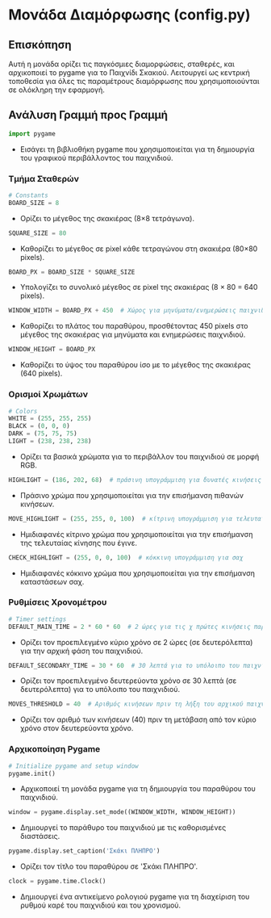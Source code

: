 # Μονάδα Διαμόρφωσης (config.py)

## Επισκόπηση
Αυτή η μονάδα ορίζει τις παγκόσμιες διαμορφώσεις, σταθερές, και αρχικοποιεί το pygame για το Παιχνίδι Σκακιού. Λειτουργεί ως κεντρική τοποθεσία για όλες τις παραμέτρους διαμόρφωσης που χρησιμοποιούνται σε ολόκληρη την εφαρμογή.

## Ανάλυση Γραμμή προς Γραμμή

```python
import pygame
```
- Εισάγει τη βιβλιοθήκη pygame που χρησιμοποιείται για τη δημιουργία του γραφικού περιβάλλοντος του παιχνιδιού.

### Τμήμα Σταθερών
```python
# Constants
BOARD_SIZE = 8
```
- Ορίζει το μέγεθος της σκακιέρας (8×8 τετράγωνα).

```python
SQUARE_SIZE = 80
```
- Καθορίζει το μέγεθος σε pixel κάθε τετραγώνου στη σκακιέρα (80×80 pixels).

```python
BOARD_PX = BOARD_SIZE * SQUARE_SIZE
```
- Υπολογίζει το συνολικό μέγεθος σε pixel της σκακιέρας (8 × 80 = 640 pixels).

```python
WINDOW_WIDTH = BOARD_PX + 450  # Χώρος για μηνύματα/ενημερώσεις παιχνιδιού
```
- Καθορίζει το πλάτος του παραθύρου, προσθέτοντας 450 pixels στο μέγεθος της σκακιέρας για μηνύματα και ενημερώσεις παιχνιδιού.

```python
WINDOW_HEIGHT = BOARD_PX
```
- Καθορίζει το ύψος του παραθύρου ίσο με το μέγεθος της σκακιέρας (640 pixels).

### Ορισμοί Χρωμάτων
```python
# Colors
WHITE = (255, 255, 255)
BLACK = (0, 0, 0)
DARK = (75, 75, 75)
LIGHT = (238, 238, 238)
```
- Ορίζει τα βασικά χρώματα για το περιβάλλον του παιχνιδιού σε μορφή RGB.

```python
HIGHLIGHT = (186, 202, 68)  # πράσινη υπογράμμιση για δυνατές κινήσεις
```
- Πράσινο χρώμα που χρησιμοποιείται για την επισήμανση πιθανών κινήσεων.

```python
MOVE_HIGHLIGHT = (255, 255, 0, 100)  # κίτρινη υπογράμμιση για τελευταία κίνηση
```
- Ημιδιαφανές κίτρινο χρώμα που χρησιμοποιείται για την επισήμανση της τελευταίας κίνησης που έγινε.

```python
CHECK_HIGHLIGHT = (255, 0, 0, 100)  # κόκκινη υπογράμμιση για σαχ
```
- Ημιδιαφανές κόκκινο χρώμα που χρησιμοποιείται για την επισήμανση καταστάσεων σαχ.

### Ρυθμίσεις Χρονομέτρου
```python
# Timer settings
DEFAULT_MAIN_TIME = 2 * 60 * 60  # 2 ώρες για τις χ πρώτες κινήσεις παρακάτω
```
- Ορίζει τον προεπιλεγμένο κύριο χρόνο σε 2 ώρες (σε δευτερόλεπτα) για την αρχική φάση του παιχνιδιού.

```python
DEFAULT_SECONDARY_TIME = 30 * 60  # 30 λεπτά για το υπόλοιπο του παιχνιδιού
```
- Ορίζει τον προεπιλεγμένο δευτερεύοντα χρόνο σε 30 λεπτά (σε δευτερόλεπτα) για το υπόλοιπο του παιχνιδιού.

```python
MOVES_THRESHOLD = 40  # Αριθμός κινήσεων πριν τη λήξη του αρχικού παιχνιδιού
```
- Ορίζει τον αριθμό των κινήσεων (40) πριν τη μετάβαση από τον κύριο χρόνο στον δευτερεύοντα χρόνο.

### Αρχικοποίηση Pygame
```python
# Initialize pygame and setup window
pygame.init()
```
- Αρχικοποιεί τη μονάδα pygame για τη δημιουργία του παραθύρου του παιχνιδιού.

```python
window = pygame.display.set_mode((WINDOW_WIDTH, WINDOW_HEIGHT))
```
- Δημιουργεί το παράθυρο του παιχνιδιού με τις καθορισμένες διαστάσεις.

```python
pygame.display.set_caption('Σκάκι ΠΛΗΠΡΟ')
```
- Ορίζει τον τίτλο του παραθύρου σε 'Σκάκι ΠΛΗΠΡΟ'.

```python
clock = pygame.time.Clock()
```
- Δημιουργεί ένα αντικείμενο ρολογιού pygame για τη διαχείριση του ρυθμού καρέ του παιχνιδιού και του χρονισμού.